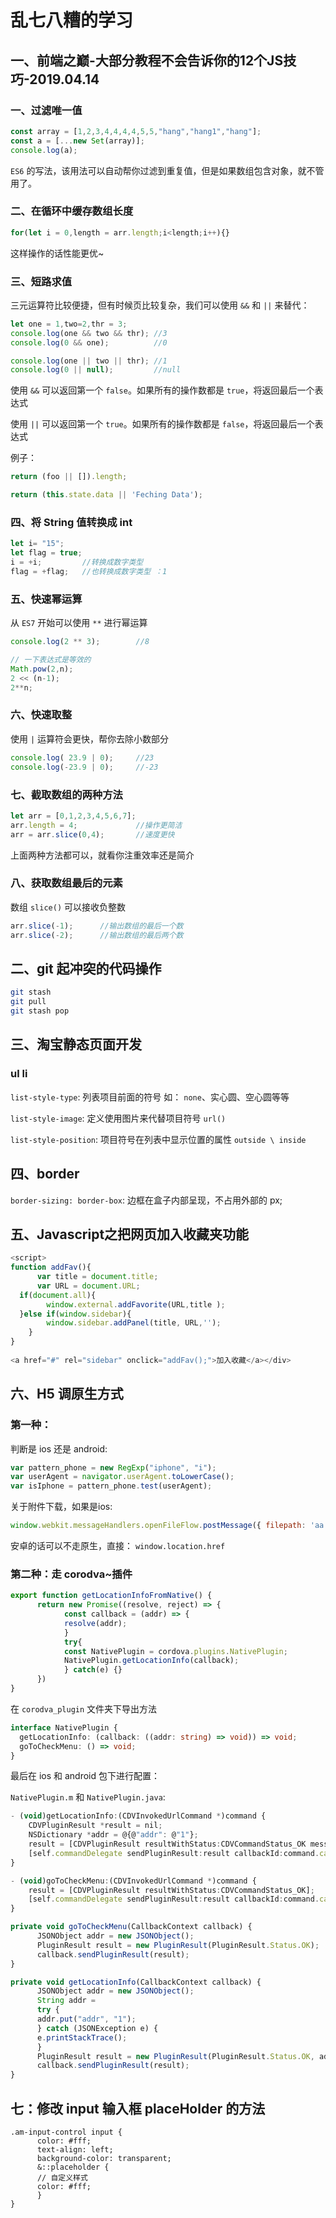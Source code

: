 # 乱七八糟的学习

## 一、前端之巅-大部分教程不会告诉你的12个JS技巧-2019.04.14

### 一、过滤唯一值

```js
const array = [1,2,3,4,4,4,4,5,5,"hang","hang1","hang"];
const a = [...new Set(array)];
console.log(a);
```

`ES6` 的写法，该用法可以自动帮你过滤到重复值，但是如果数组包含对象，就不管用了。

### 二、在循环中缓存数组长度

```js
for(let i = 0,length = arr.length;i<length;i++){}
```

这样操作的话性能更优~

### 三、短路求值

三元运算符比较便捷，但有时候页比较复杂，我们可以使用 `&&` 和 `||` 来替代：

```js
let one = 1,two=2,thr = 3;
console.log(one && two && thr); //3
console.log(0 && one);          //0

console.log(one || two || thr); //1
console.log(0 || null);         //null
```

使用 `&&` 可以返回第一个 `false`。如果所有的操作数都是 `true`，将返回最后一个表达式

使用 `||` 可以返回第一个 `true`。如果所有的操作数都是 `false`，将返回最后一个表达式

例子：

```js
return (foo || []).length;
```

```js
return (this.state.data || 'Feching Data');
```

### 四、将 String 值转换成 int

```js
let i= "15";
let flag = true;
i = +i;         //转换成数字类型
flag = +flag;   //也转换成数字类型 ：1
```

### 五、快速幂运算

从 `ES7` 开始可以使用 `**` 进行幂运算

```js
console.log(2 ** 3);        //8

// 一下表达式是等效的
Math.pow(2,n);
2 << (n-1);
2**n;
```

### 六、快速取整

使用 `|` 运算符会更快，帮你去除小数部分

```js
console.log( 23.9 | 0);     //23
console.log(-23.9 | 0);     //-23
```

### 七、截取数组的两种方法

```js
let arr = [0,1,2,3,4,5,6,7];
arr.length = 4;             //操作更简洁
arr = arr.slice(0,4);       //速度更快
```

上面两种方法都可以，就看你注重效率还是简介

### 八、获取数组最后的元素

数组 `slice()` 可以接收负整数

```js
arr.slice(-1);      //输出数组的最后一个数
arr.slice(-2);      //输出数组的最后两个数
```


## 二、git 起冲突的代码操作

```bash
git stash
git pull
git stash pop
```

## 三、淘宝静态页面开发

### ul li

`list-style-type`: 列表项目前面的符号 如： `none`、实心圆、空心圆等等

`list-style-image`: 定义使用图片来代替项目符号 `url()`

`list-style-position`: 项目符号在列表中显示位置的属性 `outside \ inside`

## 四、border

`border-sizing: border-box`: 边框在盒子内部呈现，不占用外部的 px;

## 五、Javascript之把网页加入收藏夹功能

```js
<script>
function addFav(){
      var title = document.title;
      var URL = document.URL;
  if(document.all){
        window.external.addFavorite(URL,title );
  }else if(window.sidebar){
        window.sidebar.addPanel(title, URL,'');
    }
}
 
<a href="#" rel="sidebar" onclick="addFav();">加入收藏</a></div>
```

## 六、H5 调原生方式

### 第一种：

判断是 ios 还是 android:

```js
var pattern_phone = new RegExp("iphone", "i");
var userAgent = navigator.userAgent.toLowerCase();
var isIphone = pattern_phone.test(userAgent);
```

关于附件下载，如果是ios:

```js
window.webkit.messageHandlers.openFileFlow.postMessage({ filepath: 'aa' });
```

安卓的话可以不走原生，直接： `window.location.href`

### 第二种：走 corodva~插件

```js
export function getLocationInfoFromNative() {
      return new Promise((resolve, reject) => {
            const callback = (addr) => {
            resolve(addr);
            }
            try{
            const NativePlugin = cordova.plugins.NativePlugin;
            NativePlugin.getLocationInfo(callback);
            } catch(e) {}
      })
}
```

在 `corodva_plugin` 文件夹下导出方法

```ts 
interface NativePlugin {
  getLocationInfo: (callback: ((addr: string) => void)) => void;
  goToCheckMenu: () => void;
}
```

最后在 ios 和 android 包下进行配置：

`NativePlugin.m` 和 `NativePlugin.java`:

```ts
- (void)getLocationInfo:(CDVInvokedUrlCommand *)command {
    CDVPluginResult *result = nil;
    NSDictionary *addr = @{@"addr": @"1"};
    result = [CDVPluginResult resultWithStatus:CDVCommandStatus_OK messageAsDictionary:addr];
    [self.commandDelegate sendPluginResult:result callbackId:command.callbackId];
}

- (void)goToCheckMenu:(CDVInvokedUrlCommand *)command {
    result = [CDVPluginResult resultWithStatus:CDVCommandStatus_OK];
    [self.commandDelegate sendPluginResult:result callbackId:command.callbackId];
}
```

```ts
private void goToCheckMenu(CallbackContext callback) {
      JSONObject addr = new JSONObject();
      PluginResult result = new PluginResult(PluginResult.Status.OK);
      callback.sendPluginResult(result);
}

private void getLocationInfo(CallbackContext callback) {
      JSONObject addr = new JSONObject();
      String addr = 
      try {
      addr.put("addr", "1");
      } catch (JSONException e) {
      e.printStackTrace();
      }
      PluginResult result = new PluginResult(PluginResult.Status.OK, addr);
      callback.sendPluginResult(result);
}
```


## 七：修改 input 输入框 placeHolder 的方法

```less
.am-input-control input {
      color: #fff;
      text-align: left;
      background-color: transparent;
      &::placeholder {
      // 自定义样式
      color: #fff;
      }
}
```






